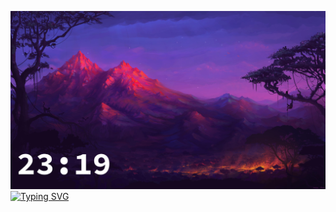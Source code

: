 ![bg](bg_with_time_1.jpg)
[![Typing SVG](https://readme-typing-svg.herokuapp.com?font=Fira+Code&weight=900&size=33&pause=1000&color=F7D9D0&random=false&width=435&lines=Pavel+Glazunov)](https://git.io/typing-svg)
